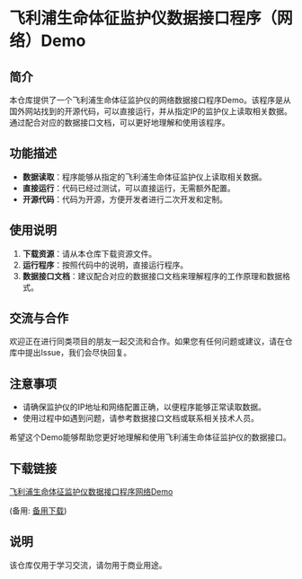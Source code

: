 # 飞利浦生命体征监护仪数据接口程序（网络）Demo

## 简介

本仓库提供了一个飞利浦生命体征监护仪的网络数据接口程序Demo。该程序是从国外网站找到的开源代码，可以直接运行，并从指定IP的监护仪上读取相关数据。通过配合对应的数据接口文档，可以更好地理解和使用该程序。

## 功能描述

- **数据读取**：程序能够从指定的飞利浦生命体征监护仪上读取相关数据。
- **直接运行**：代码已经过测试，可以直接运行，无需额外配置。
- **开源代码**：代码为开源，方便开发者进行二次开发和定制。

## 使用说明

1. **下载资源**：请从本仓库下载资源文件。
2. **运行程序**：按照代码中的说明，直接运行程序。
3. **数据接口文档**：建议配合对应的数据接口文档来理解程序的工作原理和数据格式。

## 交流与合作

欢迎正在进行同类项目的朋友一起交流和合作。如果您有任何问题或建议，请在仓库中提出Issue，我们会尽快回复。

## 注意事项

- 请确保监护仪的IP地址和网络配置正确，以便程序能够正常读取数据。
- 使用过程中如遇到问题，请参考数据接口文档或联系相关技术人员。

希望这个Demo能够帮助您更好地理解和使用飞利浦生命体征监护仪的数据接口。

## 下载链接
[飞利浦生命体征监护仪数据接口程序网络Demo](https://pan.quark.cn/s/0d779b990e20) 

(备用: [备用下载](https://pan.baidu.com/s/1wfKFrgfCOzAFe3K1H7xI9w?pwd=1234))

## 说明

该仓库仅用于学习交流，请勿用于商业用途。
